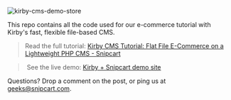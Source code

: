 ![kirby-cms-demo-store](https://snipcart.com/media/10168/kirby-cms-demo-store.png)

This repo contains all the code used for our e-commerce tutorial with Kirby's fast, flexible file-based CMS.

> Read the full tutorial: [Kirby CMS Tutorial: Flat File E-Commerce on a Lightweight PHP CMS - Snipcart](https://snipcart.com/blog/flat-file-cms-php-kirby-tutorial)

> See the live demo: [Kirby + Snipcart demo site](https://kirby-snipcart.herokuapp.com/)

Questions? Drop a comment on the post, or ping us at geeks@snipcart.com.
